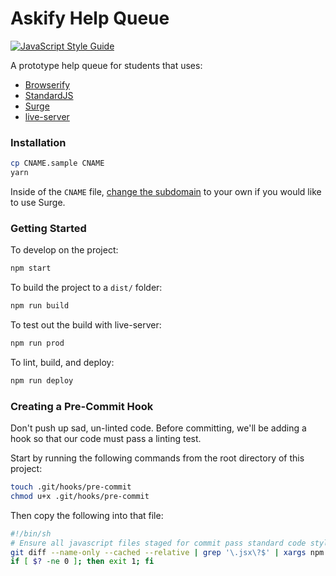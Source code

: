 # Askify Help Queue 

[![JavaScript Style Guide](https://img.shields.io/badge/code_style-standard-brightgreen.svg)](https://standardjs.com)

A prototype help queue for students that uses:

- [Browserify](http://browserify.org/)
- [StandardJS](https://standardjs.com/)
- [Surge](https://surge.sh/)
- [live-server](https://www.npmjs.com/package/live-server)

### Installation

```bash
cp CNAME.sample CNAME
yarn
```

Inside of the `CNAME` file, [change the subdomain](https://surge.sh/help/adding-a-custom-domain) to your own if you would like to use Surge.

### Getting Started

To develop on the project:

```bash
npm start
```

To build the project to a `dist/` folder:

```bash
npm run build
```

To test out the build with live-server:

```bash
npm run prod
```

To lint, build, and deploy:

```bash
npm run deploy
```

### Creating a Pre-Commit Hook

Don't push up sad, un-linted code. Before committing, we'll be adding a hook so that our code must pass a linting test.

Start by running the following commands from the root directory of this project:

```bash
touch .git/hooks/pre-commit
chmod u+x .git/hooks/pre-commit
```

Then copy the following into that file:

```bash
#!/bin/sh
# Ensure all javascript files staged for commit pass standard code style
git diff --name-only --cached --relative | grep '\.jsx\?$' | xargs npm run lint
if [ $? -ne 0 ]; then exit 1; fi
```
